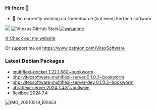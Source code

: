 ### Hi there 👋

- 🔭 I’m currently working on OpenSource  (not even) FinTech software

![](https://komarev.com/ghpvc/?username=Vitexus)
![Vitexus GitHub Stats](https://github-readme-stats.vercel.app/api?username=Vitexus&show_icons=true)
[![wakatime](https://wakatime.com/badge/user/5abba9ca-813e-43ac-9b5f-b1cfdf3dc1c7.svg)](https://wakatime.com/@5abba9ca-813e-43ac-9b5f-b1cfdf3dc1c7)

<p><a href="https://vitexsoftware.cz">🌐 Check out my website</a></p>

Or support me on https://www.patreon.com/VitexSoftware

### Latest Debian Packages
<!-- DEBIAN-PACKAGES-LIST:START -->
- [multiflexi-docker 1.22.1.680~bookworm](https://repo.vitexsoftware.com/package.php?package=multiflexi-docker)
- [php-vitexsoftware-multiflexi-server 0.1.0.3~bookworm](https://repo.vitexsoftware.com/package.php?package=php-vitexsoftware-multiflexi-server)
- [php-vitexsoftware-multiflexi-server-dev 0.1.0.3~bookworm](https://repo.vitexsoftware.com/package.php?package=php-vitexsoftware-multiflexi-server-dev)
- [abraflexi-server 2024.7.4.81~bullseye](https://repo.vitexsoftware.com/package.php?package=abraflexi-server)
- [flexibee 2024.7.4](https://repo.vitexsoftware.com/package.php?package=flexibee)
<!-- DEBIAN-PACKAGES-LIST:END -->

![IMG_20210519_192653](https://user-images.githubusercontent.com/2621130/120022731-1bd48900-bfed-11eb-90f9-4f88f560b8b7.jpg)

<!--
**Vitexus/Vitexus** is a ✨ _special_ ✨ repository because its `README.md` (this file) appears on your GitHub profile.

Here are some ideas to get you started:

- 🌱 I’m currently learning ...
- 👯 I’m looking to collaborate on ...
- 🤔 I’m looking for help with ...
- 💬 Ask me about ...
- 📫 How to reach me: ...
- 😄 Pronouns: ...
- ⚡ Fun fact: ...
-->


